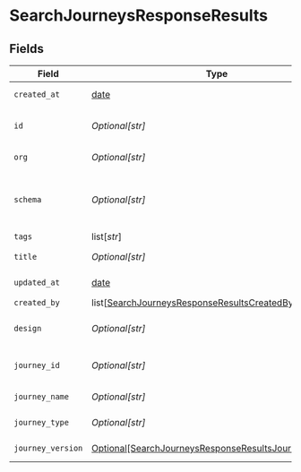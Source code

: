 # SearchJourneysResponseResults


## Fields

| Field                                                                                                                       | Type                                                                                                                        | Required                                                                                                                    | Description                                                                                                                 | Example                                                                                                                     |
| --------------------------------------------------------------------------------------------------------------------------- | --------------------------------------------------------------------------------------------------------------------------- | --------------------------------------------------------------------------------------------------------------------------- | --------------------------------------------------------------------------------------------------------------------------- | --------------------------------------------------------------------------------------------------------------------------- |
| `created_at`                                                                                                                | [date](https://docs.python.org/3/library/datetime.html#date-objects)                                                        | :heavy_minus_sign:                                                                                                          | N/A                                                                                                                         | 2020-01-01T00:00:00.000Z                                                                                                    |
| `id`                                                                                                                        | *Optional[str]*                                                                                                             | :heavy_minus_sign:                                                                                                          | Journey Entity ID                                                                                                           | e0f8f8f8-f8f8-f8f8-f8f8-f8f8f8f8f8f8                                                                                        |
| `org`                                                                                                                       | *Optional[str]*                                                                                                             | :heavy_minus_sign:                                                                                                          | Organization ID                                                                                                             | 739224                                                                                                                      |
| `schema`                                                                                                                    | *Optional[str]*                                                                                                             | :heavy_minus_sign:                                                                                                          | Entity Schema (journey always in this case)                                                                                 | journey                                                                                                                     |
| `tags`                                                                                                                      | list[*str*]                                                                                                                 | :heavy_minus_sign:                                                                                                          | N/A                                                                                                                         |                                                                                                                             |
| `title`                                                                                                                     | *Optional[str]*                                                                                                             | :heavy_minus_sign:                                                                                                          | Journey Entity Title                                                                                                        | Journey Entity Title                                                                                                        |
| `updated_at`                                                                                                                | [date](https://docs.python.org/3/library/datetime.html#date-objects)                                                        | :heavy_minus_sign:                                                                                                          | N/A                                                                                                                         | 2020-01-01T00:00:00.000Z                                                                                                    |
| `created_by`                                                                                                                | list[[SearchJourneysResponseResultsCreatedBy](../../models/shared/searchjourneysresponseresultscreatedby.md)]               | :heavy_minus_sign:                                                                                                          | N/A                                                                                                                         |                                                                                                                             |
| `design`                                                                                                                    | *Optional[str]*                                                                                                             | :heavy_minus_sign:                                                                                                          | Journey Design Name                                                                                                         | Design EPILOT                                                                                                               |
| `journey_id`                                                                                                                | *Optional[str]*                                                                                                             | :heavy_minus_sign:                                                                                                          | Journey config ID                                                                                                           | de7df470-253e-11ed-9174-116b8a718c0a                                                                                        |
| `journey_name`                                                                                                              | *Optional[str]*                                                                                                             | :heavy_minus_sign:                                                                                                          | Journey Name                                                                                                                | Journey Name                                                                                                                |
| `journey_type`                                                                                                              | *Optional[str]*                                                                                                             | :heavy_minus_sign:                                                                                                          | Journey Template                                                                                                            | Sales template                                                                                                              |
| `journey_version`                                                                                                           | [Optional[SearchJourneysResponseResultsJourneyVersion]](../../models/shared/searchjourneysresponseresultsjourneyversion.md) | :heavy_minus_sign:                                                                                                          | Journey Version                                                                                                             |                                                                                                                             |